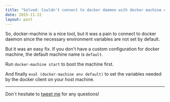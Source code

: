 ```yaml
---
title: "Solved: Couldn't connect to docker daemon with docker machine on mac"
date: 2015-11-22
layout: post
---
```


So, docker-machine is a nice tool, but it was a pain to connect to docker daemon since the necessary environment variables are not set by default.

But it was an easy fix. If you don't have a custom configuration for docker machine, the default machine name is `default`.

Run `docker-machine start` to boot the machine first.

And finally `eval (docker-machine env default)` to set the variables needed by the docker client on your host machine.

---

Don`t hesitate to [tweet me](https://twitter.com/pomodoro_cc) for any questions!
